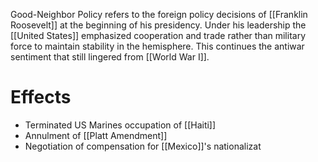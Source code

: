 Good-Neighbor Policy refers to the foreign policy decisions of [[Franklin Roosevelt]] at the beginning of his presidency. Under his leadership the [[United States]] emphasized cooperation and trade rather than military force to maintain stability in the hemisphere. This continues the antiwar sentiment that still lingered from [[World War I]].
# Effects
- Terminated US Marines occupation of [[Haiti]]
- Annulment of [[Platt Amendment]]
- Negotiation of compensation for [[Mexico]]'s nationalizat